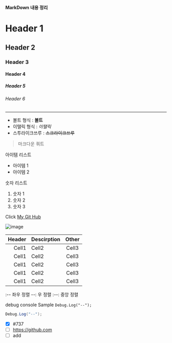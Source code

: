 **MarkDown 내용 정리**
<!--Heading-->

# Header 1

## Header 2

### Header 3

#### Header 4

##### Header 5

###### Header 6

<!-- Line -->
---

<!-- Text attributes -->
+ 볼트 형식 : **볼트**
+ 이탤릭 형식 : *이탤릭*
+ 스투라이크쓰루 : ~~스크라이크쓰루~~

<!-- Quote -->
> 마크다운 쿼트

<!-- Bullet List-->
아이템 리스트

+ 아이템 1
+ 아이템 2

<!-- Number List -->
숫자 리스트

1. 숫자 1
2. 숫자 2
3. 숫자 3

<!-- Link -->
Click [My Git Hub](https://github.com/zelkovahill)

<!-- Image -->
![image](https://github.com/user-attachments/assets/33429e6b-5891-4289-aa34-ef748bc7a3c9)

<!-- Table -->
|Header|Descirption|Other|
|-:|:-|:-:|
|Cell1|Cell2|Cell3|
|Cell1|Cell2|Cell3|
|Cell1|Cell2|Cell3|
|Cell1|Cell2|Cell3|
|Cell1|Cell2|Cell3|

:-- 좌우 정렬
--: 우 정렬
:--: 중앙 정렬

<!-- Code -->

debug console Sample `Debug.Log("--");`

``` cs
Debug.Log("--");
```

<!-- Todo List -->
+ [x] #737
+ [ ] <https://github.com>
+ [ ] add
